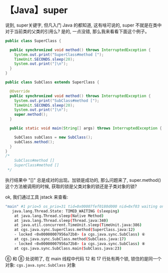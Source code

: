 # 【Java】super

说到, super关键字, 但凡入门 Java 的都知道, 这有啥可说的, super 不就是在类中对于当前类的父类的引用么? 是的, 一点没错, 那么我来看看下面这个例子。

```java
public class SuperClass {

  public synchronized void method() throws InterruptedException {
    System.out.print("SuperClass#method [");
    TimeUnit.SECONDS.sleep(20);
    System.out.print("]\n");
  }
}

public class SubClass extends SuperClass {

  @Override
  public synchronized void method() throws InterruptedException {
    System.out.print("SubClass#method [");
    TimeUnit.SECONDS.sleep(20);
    System.out.print("]\n");
    super.method();
  }

  public static void main(String[] args) throws InterruptedException {

    SubClass subClass = new SubClass();
    subClass.method();
  }
}
/*
	SubClass#method []
	SuperClass#method []
 */
```

执行结果中 "[]" 总是成对的出现。加锁是成功的, 那么问题来了, super.method() 这个方法被调用的时候, 获取的锁是父类对象的锁还是子类对象的锁?

ok, 我们通过工具 jstack 来查看:

```sh
"main" #1 prio=5 os_prio=31 tid=0x00007fef0180d000 nid=0xf03 waiting on condition [0x0000700002d21000]
   java.lang.Thread.State: TIMED_WAITING (sleeping)
	at java.lang.Thread.sleep(Native Method)
	at java.lang.Thread.sleep(Thread.java:340)
	at java.util.concurrent.TimeUnit.sleep(TimeUnit.java:386)
	at cgs.java.sync.SuperClass.method(SuperClass.java:12)
	- locked <0x00000007956a72b8> (a cgs.java.sync.SubClass) ⑥
	at cgs.java.sync.SubClass.method(SubClass.java:17)
	- locked <0x00000007956a72b8> (a cgs.java.sync.SubClass) ⑧
	at cgs.java.sync.SubClass.main(SubClass.java:23)
```

⑥ 和 ⑧ 处说明了, 在 main 线程中代码 12 和 17 行处有两个锁, 锁住的是同一个对象: `cgs.java.sync.SubClass` 对象